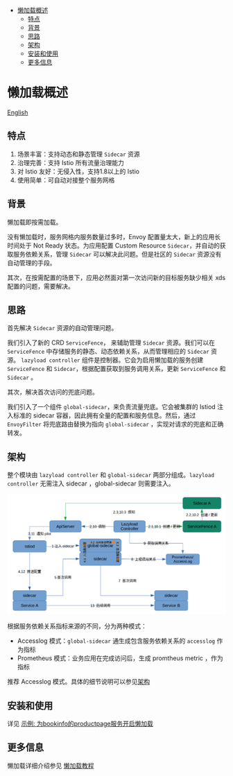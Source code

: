 - [懒加载概述](#懒加载概述)
  - [特点](#特点)
  - [背景](#背景)
  - [思路](#思路)
  - [架构](#架构)
  - [安装和使用](#安装和使用)
  - [更多信息](#更多信息)



# 懒加载概述

[English](./README_EN.md)





## 特点

1. 场景丰富：支持动态和静态管理 `Sidecar` 资源
2. 治理完善：支持 Istio 所有流量治理能力
3. 对 Istio 友好：无侵入性，支持1.8以上的 Istio
4. 使用简单：可自动对接整个服务网格





## 背景

懒加载即按需加载。

没有懒加载时，服务网格内服务数量过多时，Envoy 配置量太大，新上的应用长时间处于 Not Ready 状态。为应用配置 Custom Resource `Sidecar`，并自动的获取服务依赖关系，管理 `Sidecar` 可以解决此问题。但是社区的 `Sidecar` 资源没有自动管理的手段。

其次，在按需配置的场景下，应用必然面对第一次访问新的目标服务缺少相关 xds 配置的问题，需要解决。





## 思路

首先解决 `Sidecar` 资源的自动管理问题。

我们引入了新的 CRD `ServiceFence`， 来辅助管理  `Sidecar` 资源。我们可以在 `ServiceFence` 中存储服务的静态、动态依赖关系，从而管理相应的 `Sidecar` 资源。 `lazyload controller` 组件是控制器。它会为启用懒加载的服务创建 `ServiceFence` 和 `Sidecar`，根据配置获取到服务调用关系，更新 `ServiceFence` 和 `Sidecar` 。

其次，解决首次访问的兜底问题。

我们引入了一个组件 `global-sidecar`，来负责流量兜底。它会被集群的 Istiod 注入标准的 sidecar 容器，因此拥有全量的配置和服务信息。然后，通过 `EnvoyFilter` 将兜底路由替换为指向 `global-sidecar` ，实现对请求的兜底和正确转发。





## 架构

整个模块由 `lazyload controller` 和 `global-sidecar` 两部分组成。`lazyload controller` 无需注入 sidecar ，global-sidecar 则需要注入。

<img src="./media/lazyload-architecture-20211222_zh.png" style="zoom:80%;" />



根据服务依赖关系指标来源的不同，分为两种模式：

- Accesslog 模式：`global-sidecar` 通生成包含服务依赖关系的 `accesslog` 作为指标
- Prometheus 模式：业务应用在完成访问后，生成 promtheus metric ，作为指标

推荐 Accesslog 模式。具体的细节说明可以参见[架构](./lazyload_tutorials_zh.md#%E6%9E%B6%E6%9E%84)





## 安装和使用

详见 [示例: 为bookinfo的productpage服务开启懒加载](./lazyload_tutorials_zh.md#%E7%A4%BA%E4%BE%8B)





## 更多信息

懒加载详细介绍参见 [懒加载教程](./lazyload_tutorials_zh.md)


